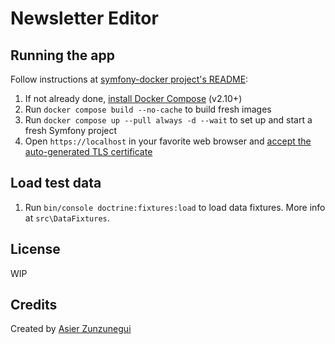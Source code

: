 # Newsletter Editor

## Running the app

Follow instructions at [symfony-docker project's README](https://github.com/dunglas/symfony-docker/blob/main/README.md):

1. If not already done, [install Docker Compose](https://docs.docker.com/compose/install/) (v2.10+)
2. Run `docker compose build --no-cache` to build fresh images
3. Run `docker compose up --pull always -d --wait` to set up and start a fresh Symfony project
4. Open `https://localhost` in your favorite web browser and [accept the auto-generated TLS certificate](https://stackoverflow.com/a/15076602/1352334)

## Load test data

1. Run `bin/console doctrine:fixtures:load` to load data fixtures. More info at `src\DataFixtures`.

## License

WIP

## Credits

Created by [Asier Zunzunegui](https://github.com/AsierZunzu)
